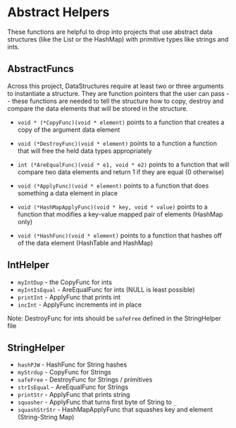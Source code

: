 # Abstract Helpers
These functions are helpful to drop into projects that use abstract data structures (like the List or the HashMap) with primitive types like strings and ints.

## AbstractFuncs
Across this project, DataStructures require at least two or three arguments to instantiate a structure. They are function pointers that the user can pass -- these functions are needed to tell the structure how to copy, destroy and compare the data elements that will be stored in the structure.

* `void * (*CopyFunc)(void * element)` points to a function that creates a copy of the argument data element

* `void (*DestroyFunc)(void * element)` points to a function a function that will free the held data types appropriately

* `int (*AreEqualFunc)(void * e1, void * e2)` points to a function that will compare two data elements and return 1 if they are equal (0 otherwise)

* `void (*ApplyFunc)(void * element)` points to a function that does something a data element in place

* `void (*HashMapApplyFunc)(void * key, void * value)` points to a function that modifies a key-value mapped pair of elements (HashMap only)

* `void (*HashFunc)(void * element)` points to a function that hashes off of the data element (HashTable and HashMap)

## IntHelper

* `myIntDup` - the CopyFunc for ints
* `myIntIsEqual` - AreEqualFunc for ints (NULL is least possible)
* `printInt` - ApplyFunc that prints int
* `incInt` - ApplyFunc increments int in place

Note: DestroyFunc for ints should be `safeFree` defined in the StringHelper file

## StringHelper

* `hashPJW` - HashFunc for String hashes
* `myStrdup` - CopyFunc for Strings
* `safeFree` - DestroyFunc for Strings / primitives
* `strIsEqual` - AreEqualFunc for Strings
* `printStr` - ApplyFunc that prints string
* `squasher` - ApplyFunc that turns first byte of String to `_`
* `squashStrStr` - HashMapApplyFunc that squashes key and element (String-String Map)
